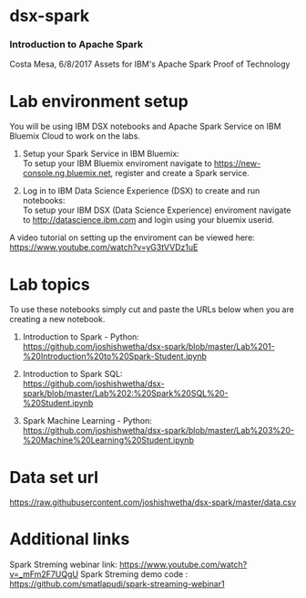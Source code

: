 # dsx-spark

### Introduction to Apache Spark

Costa Mesa, 6/8/2017 
Assets for IBM's Apache Spark Proof of Technology

# Lab environment setup
You will be using IBM DSX notebooks and Apache Spark Service on IBM Bluemix Cloud to work on the labs.

1. Setup your Spark Service in IBM Bluemix:  
To setup your IBM Bluemix enviroment navigate to https://new-console.ng.bluemix.net, register and create a Spark service.

2. Log in to IBM Data Science Experience (DSX) to create and run notebooks:  
To setup your IBM DSX (Data Science Experience) enviroment navigate to http://datascience.ibm.com and login using your bluemix userid.

A video tutorial on setting up the enviroment can be viewed here:  
https://www.youtube.com/watch?v=yG3tVVDz1uE


# Lab topics
To use these notebooks simply cut and paste the URLs below when you are creating a new notebook.

1. Introduction to Spark - Python:  
https://github.com/joshishwetha/dsx-spark/blob/master/Lab%201-%20Introduction%20to%20Spark-Student.ipynb

2. Introduction to Spark SQL:  
https://github.com/joshishwetha/dsx-spark/blob/master/Lab%202:%20Spark%20SQL%20-%20Student.ipynb

3. Spark Machine Learning - Python:  
https://github.com/joshishwetha/dsx-spark/blob/master/Lab%203%20-%20Machine%20Learning%20Student.ipynb


# Data set url
https://raw.githubusercontent.com/joshishwetha/dsx-spark/master/data.csv

# Additional links
Spark Streming webinar link: https://www.youtube.com/watch?v=_mFm2F7UQgU 
Spark Streming demo code : https://github.com/smatlapudi/spark-streaming-webinar1 
